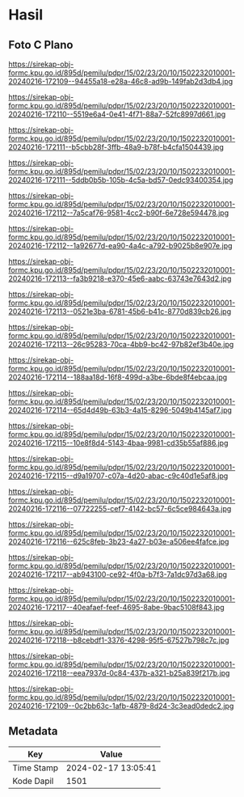 # Hasil

## Foto C Plano

https://sirekap-obj-formc.kpu.go.id/895d/pemilu/pdpr/15/02/23/20/10/1502232010001-20240216-172109--94455a18-e28a-46c8-ad9b-149fab2d3db4.jpg

https://sirekap-obj-formc.kpu.go.id/895d/pemilu/pdpr/15/02/23/20/10/1502232010001-20240216-172110--5519e6a4-0e41-4f71-88a7-52fc8997d661.jpg

https://sirekap-obj-formc.kpu.go.id/895d/pemilu/pdpr/15/02/23/20/10/1502232010001-20240216-172111--b5cbb28f-3ffb-48a9-b78f-b4cfa1504439.jpg

https://sirekap-obj-formc.kpu.go.id/895d/pemilu/pdpr/15/02/23/20/10/1502232010001-20240216-172111--5ddb0b5b-105b-4c5a-bd57-0edc93400354.jpg

https://sirekap-obj-formc.kpu.go.id/895d/pemilu/pdpr/15/02/23/20/10/1502232010001-20240216-172112--7a5caf76-9581-4cc2-b90f-6e728e594478.jpg

https://sirekap-obj-formc.kpu.go.id/895d/pemilu/pdpr/15/02/23/20/10/1502232010001-20240216-172112--1a92677d-ea90-4a4c-a792-b9025b8e907e.jpg

https://sirekap-obj-formc.kpu.go.id/895d/pemilu/pdpr/15/02/23/20/10/1502232010001-20240216-172113--fa3b9218-e370-45e6-aabc-63743e7643d2.jpg

https://sirekap-obj-formc.kpu.go.id/895d/pemilu/pdpr/15/02/23/20/10/1502232010001-20240216-172113--0521e3ba-6781-45b6-b41c-8770d839cb26.jpg

https://sirekap-obj-formc.kpu.go.id/895d/pemilu/pdpr/15/02/23/20/10/1502232010001-20240216-172113--26c95283-70ca-4bb9-bc42-97b82ef3b40e.jpg

https://sirekap-obj-formc.kpu.go.id/895d/pemilu/pdpr/15/02/23/20/10/1502232010001-20240216-172114--188aa18d-16f8-499d-a3be-6bde8f4ebcaa.jpg

https://sirekap-obj-formc.kpu.go.id/895d/pemilu/pdpr/15/02/23/20/10/1502232010001-20240216-172114--65d4d49b-63b3-4a15-8296-5049b4145af7.jpg

https://sirekap-obj-formc.kpu.go.id/895d/pemilu/pdpr/15/02/23/20/10/1502232010001-20240216-172115--10e8f8d4-5143-4baa-9981-cd35b55af886.jpg

https://sirekap-obj-formc.kpu.go.id/895d/pemilu/pdpr/15/02/23/20/10/1502232010001-20240216-172115--d9a19707-c07a-4d20-abac-c9c40d1e5af8.jpg

https://sirekap-obj-formc.kpu.go.id/895d/pemilu/pdpr/15/02/23/20/10/1502232010001-20240216-172116--07722255-cef7-4142-bc57-6c5ce984643a.jpg

https://sirekap-obj-formc.kpu.go.id/895d/pemilu/pdpr/15/02/23/20/10/1502232010001-20240216-172116--625c8feb-3b23-4a27-b03e-a506ee4fafce.jpg

https://sirekap-obj-formc.kpu.go.id/895d/pemilu/pdpr/15/02/23/20/10/1502232010001-20240216-172117--ab943100-ce92-4f0a-b7f3-7a1dc97d3a68.jpg

https://sirekap-obj-formc.kpu.go.id/895d/pemilu/pdpr/15/02/23/20/10/1502232010001-20240216-172117--40eafaef-feef-4695-8abe-9bac5108f843.jpg

https://sirekap-obj-formc.kpu.go.id/895d/pemilu/pdpr/15/02/23/20/10/1502232010001-20240216-172118--b8cebdf1-3376-4298-95f5-67527b798c7c.jpg

https://sirekap-obj-formc.kpu.go.id/895d/pemilu/pdpr/15/02/23/20/10/1502232010001-20240216-172118--eea7937d-0c84-437b-a321-b25a839f217b.jpg

https://sirekap-obj-formc.kpu.go.id/895d/pemilu/pdpr/15/02/23/20/10/1502232010001-20240216-172109--0c2bb63c-1afb-4879-8d24-3c3ead0dedc2.jpg


## Metadata

| Key        | Value               |
| ---------- | ------------------- |
| Time Stamp | 2024-02-17 13:05:41 |
| Kode Dapil | 1501                |



